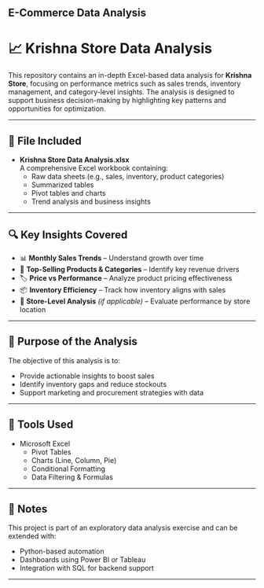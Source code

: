 ## E-Commerce Data Analysis

# 📈 Krishna Store Data Analysis

This repository contains an in-depth Excel-based data analysis for **Krishna Store**, focusing on performance metrics such as sales trends, inventory management, and category-level insights. The analysis is designed to support business decision-making by highlighting key patterns and opportunities for optimization.

---

## 📁 File Included

- **Krishna Store Data Analysis.xlsx**  
  A comprehensive Excel workbook containing:
  - Raw data sheets (e.g., sales, inventory, product categories)
  - Summarized tables
  - Pivot tables and charts
  - Trend analysis and business insights

---

## 🔍 Key Insights Covered

- 📊 **Monthly Sales Trends** – Understand growth over time  
- 🛒 **Top-Selling Products & Categories** – Identify key revenue drivers  
- 🏷️ **Price vs Performance** – Analyze product pricing effectiveness  
- 📦 **Inventory Efficiency** – Track how inventory aligns with sales  
- 📍 **Store-Level Analysis** *(if applicable)* – Evaluate performance by store location

---

## 🎯 Purpose of the Analysis

The objective of this analysis is to:

- Provide actionable insights to boost sales
- Identify inventory gaps and reduce stockouts
- Support marketing and procurement strategies with data

---

## 🧮 Tools Used

- Microsoft Excel
  - Pivot Tables
  - Charts (Line, Column, Pie)
  - Conditional Formatting
  - Data Filtering & Formulas

---

## 📌 Notes

This project is part of an exploratory data analysis exercise and can be extended with:
- Python-based automation
- Dashboards using Power BI or Tableau
- Integration with SQL for backend support

---

